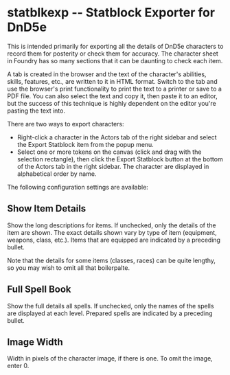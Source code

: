 # statblkexp -- Statblock Exporter for DnD5e

This is intended primarily for exporting all the details of DnD5e characters to record them for posterity or check them for accuracy. The character sheet in Foundry has so many sections that it can be daunting to check each item.

A tab is created in the browser and the text of the character's abilities, skills, features, etc., are written to it in HTML format. Switch to the tab and use the browser's print functionality to print the text to a printer or save to a PDF file. You can also select the text and copy it, then paste it to an editor, but the success of this technique is highly dependent on the editor you're pasting the text into.

There are two ways to export characters:

- Right-click a character in the Actors tab of the right sidebar and select the Export Statblock item from the popup menu.
- Select one or more tokens on the canvas (click and drag with the selection rectangle), then click the Export Statblock button at the bottom of the Actors tab in the right sidebar. The character are displayed in alphabetical order by name.

The following configuration settings are available:

## Show Item Details

Show the long descriptions for items. If unchecked, only the details of the item are shown. The exact details shown vary by type of item (equipment, weapons, class, etc.). Items that are equipped are indicated by a preceding bullet.

Note that the details for some items (classes, races) can be quite lengthy, so you may wish to omit all that boilerpalte.

## Full Spell Book

Show the full details all spells. If unchecked, only the names of the spells are displayed at each level. Prepared spells are indicated by a preceding bullet.

## Image Width

Width in pixels of the character image, if there is one. To omit the image, enter 0.
